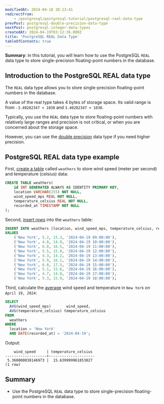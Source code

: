 ```yaml
---
modifiedAt: 2024-04-18 20:13:41
redirectFrom:
    - /postgresql/postgresql-tutorial/postgresql-real-data-type
prevPost: postgresql-double-precision-data-type
nextPost: postgresql-integer-data-types
createdAt: 2024-04-19T03:12:36.000Z
title: 'PostgreSQL REAL Data Type'
tableOfContents: true
---
```



**Summary**: in this tutorial, you will learn how to use the PostgreSQL `REAL` data type to store single-precision floating-point numbers in the database.

## Introduction to the PostgreSQL REAL data type

The `REAL` data type allows you to store single-precision floating-point numbers in the database.

A value of the real type takes 4 bytes of storage space. Its valid range is from `-3.40282347 × 1038` and `3.40282347 × 1038`.

Typically, you use the `REAL` data type to store floating-point numbers with relatively large ranges and precision is not critical, or when you are concerned about the storage space.

However, you can use the [double precision](/postgresql/postgresql-double-precision-type) data type if you need higher precision.

## PostgreSQL REAL data type example

First, [create a table](/postgresql/postgresql-create-table) called `weathers` to store wind speed (meter per second) and temperature (celsius) data:

```sql
CREATE TABLE weathers(
    id INT GENERATED ALWAYS AS IDENTITY PRIMARY KEY,
    location VARCHAR(255) NOT NULL,
    wind_speed_mps REAL NOT NULL,
    temperature_celsius REAL NOT NULL,
    recorded_at TIMESTAMP NOT NULL
);
```

Second, [insert rows](/postgresql/postgresql-insert) into the `weathers` table:

```sql
INSERT INTO weathers (location, wind_speed_mps, temperature_celsius, recorded_at)
VALUES
    ('New York', 5.2, 15.3, '2024-04-19 09:00:00'),
    ('New York', 4.8, 14.9, '2024-04-19 10:00:00'),
    ('New York', 6.0, 16.5, '2024-04-19 11:00:00'),
    ('New York', 5.5, 15.8, '2024-04-19 12:00:00'),
    ('New York', 4.3, 14.2, '2024-04-19 13:00:00'),
    ('New York', 5.9, 16.1, '2024-04-19 14:00:00'),
    ('New York', 6.8, 17.3, '2024-04-19 15:00:00'),
    ('New York', 5.1, 15.6, '2024-04-19 16:00:00'),
    ('New York', 4.7, 14.8, '2024-04-19 17:00:00'),
    ('New York', 5.3, 15.9, '2024-04-19 18:00:00');
```

Third, calculate the [average](/postgresql/postgresql-aggregate-functions/postgresql-avg-function) wind speed and temperature in `New York` on `April 19, 2024`:

```sql
SELECT
  AVG(wind_speed_mps)       wind_speed,
  AVG(temperature_celsius) temperature_celsius
FROM
  weathers
WHERE
  location = 'New York'
  AND DATE(recorded_at) = '2024-04-19';
```

Output:

```
    wind_speed     | temperature_celsius
-------------------+---------------------
 5.360000038146973 |  15.639999961853027
(1 row)
```

## Summary

- Use the PostgreSQL `REAL` data type to store single-precision floating-point numbers in the database.
